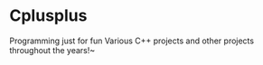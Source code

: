 # Cplusplus
Programming just for fun
Various C++ projects and other projects throughout the years!~
